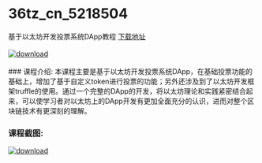 # 36tz_cn_5218504
基于以太坊开发投票系统DApp教程
[下载地址](http://www.36tz.cn/article/5218504 "下载地址")
<br/></br>[![download](http://36tz.cn/muke_img/2021_02_1-62-300x169.png "下载地址")](http://www.36tz.cn/article/5218504 "下载地址")
<br/></br>### 课程介绍:
本课程主要是基于以太坊开发投票系统DApp，在基础投票功能的基础上，增加了基于自定义token进行投票的功能；另外还涉及到了以太坊开发框架truffle的使用。通过一个完整的DApp的开发，将以太坊理论和实践紧密结合起来，可以使学习者对以太坊上的DApp开发有更加全面充分的认识，进而对整个区块链技术有更深刻的理解。

### 课程截图:
[![download](http://36tz.cn/muke_img/2021_02_2-66.png "下载地址")](http://www.36tz.cn/article/5218504 "下载地址")
